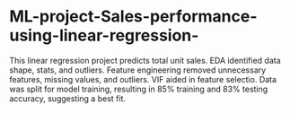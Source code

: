 # ML-project-Sales-performance-using-linear-regression-
This linear regression project predicts total unit sales. EDA identified data shape, stats, and outliers. Feature engineering removed unnecessary features, missing values, and outliers. VIF aided in feature selectio. Data was split for model training, resulting in 85% training and 83% testing accuracy, suggesting a best fit.
